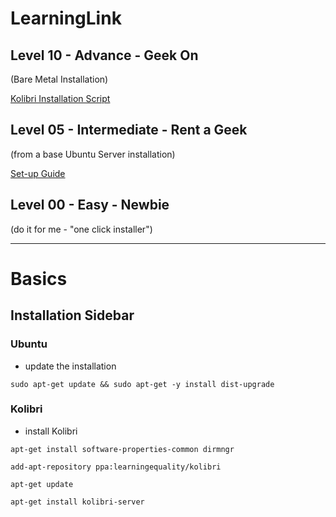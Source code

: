 # LearningLink

## Level 10 - Advance - Geek On
(Bare Metal Installation)

[Kolibri Installation Script](./10-Geek-On/README.md)

## Level 05 - Intermediate - Rent a Geek
(from a base Ubuntu Server installation)

[Set-up Guide](./05-Rent-A-Geek/README.md)

## Level 00 - Easy - Newbie
(do it for me - "one click installer")

----

# Basics

## Installation Sidebar

### Ubuntu
* update the installation

`sudo apt-get update && sudo apt-get -y install dist-upgrade`

### Kolibri
* install Kolibri

`apt-get install software-properties-common dirmngr`

`add-apt-repository ppa:learningequality/kolibri`

`apt-get update`

`apt-get install kolibri-server`
